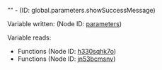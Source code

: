 "" - (ID: global.parameters.showSuccessMessage)

Variable written:
 (Node ID: [parameters](../nodes/parameters.md))

Variable reads:
* Functions (Node ID: [h330sqhk7o](../nodes/h330sqhk7o.md))
* Functions (Node ID: [jn53bcmsnv](../nodes/jn53bcmsnv.md))
